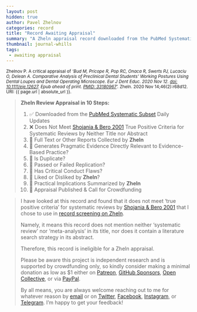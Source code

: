 ```yaml
---
layout: post
hidden: true
author: Pavel Zhelnov
categories: record
title: "Record Awaiting Appraisal"
summary: "A Zheln appraisal record downloaded from the PubMed Systematic Subset daily updates."
thumbnail: journal-whills
tags:
 - awaiting appraisal
---
```


<small id="citation">Zhelnov P. A critical appraisal of _‘Bud M, Pricope R, Pop RC, Onaca R, Swerts PJ, Lucaciu O, Delean A. Comparative Analysis of Preclinical Dental Students' Working Postures Using Dental Loupes and Dental Operating Microscope. Eur J Dent Educ. 2020 Nov 12. [doi: 10.1111/eje.12627](https://doi.org/10.1111/eje.12627). Epub ahead of print. [PMID: 33180967](https://pubmed.gov/33180967)’._ Zheln. 2020 Nov 14;46(2):r68d12. URI: {{ page.url | absolute_url }}.</small>

> **Zheln Review Appraisal in 10 Steps:**
>
> 1. ✅ Downloaded from the [PubMed Systematic Subset](https://github.com/p1m-ortho/qs-global-ortho-search-queries/blob/global-sr-query/README.md) Daily Updates
> 2. ❌ Does Not Meet [Shojania & Bero 2001](https://www.researchgate.net/publication/11820967_Taking_Advantage_of_the_Explosion_of_Systematic_Reviews_An_Efficient_MEDLINE_Search_Strategy) True Positive Criteria for Systematic Reviews by Neither Title nor Abstract
> 3. 🔄 Full Text or Other Reports Collected by **Zheln**
> 4. 🔄 Generates Pragmatic Evidence Directly Relevant to Evidence-Based Practice?
> 5. 🔄 Is Duplicate?
> 6. 🔄 Passed or Failed Replication?
> 7. 🔄 Has Critical Conduct Flaws?
> 8. 🔄 Liked or Disliked by **Zheln**?
> 9. 🔄 Practical Implications Summarized by **Zheln**
> 10. 🔄 Appraisal Published & Call for Crowdfunding

> I have looked at this record and found that it does not meet ‘true positive criteria’ for systematic reviews by [Shojania & Bero 2001](https://www.researchgate.net/publication/11820967_Taking_Advantage_of_the_Explosion_of_Systematic_Reviews_An_Efficient_MEDLINE_Search_Strategy) that I chose to use in [record screening on Zheln](https://github.com/p1m-ortho/qs-global-ortho-search-queries/blob/global-sr-query/README.md#record-screening).
>
> Namely, it means this record does not mention neither ‘systematic review’ nor ‘meta-analysis’ in its title, nor does it contain a literature search strategy in its abstract.
>
> Therefore, this record is ineligible for a Zheln appraisal.
>
> Please be aware this project is independent research and is supported by crowdfunding only, so kindly consider making a minimal donation as low as $1 either on [Patreon](https://patreon.com/zheln), [GitHub Sponsors](https://github.com/sponsors/drzhelnov), [Open Collective](https://opencollective.com/zheln), or via [PayPal](https://paypal.me/pjelnov).
>
> By all means, you are always welcome reaching out to me for whatever reason by [email](mailto:pavel@zheln.com) or on [Twitter](https://twitter.com/drzhelnov), [Facebook](https://facebook.com/drzhelnov), [Instagram](https://instagram.com/igzheln), or [Telegram](https://t.me/drzhelnov). I’m happy to get your feedback!

